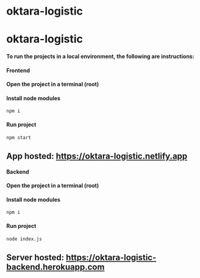 # oktara-logistic
# oktara-logistic

#### To run the projects in a local environment, the following are instructions:

#### Frontend 
#### Open the project in a terminal (root)
#### Install node modules
`npm i`
#### Run project
`npm start`

## App hosted: https://oktara-logistic.netlify.app

#### Backend 
#### Open the project in a terminal (root)
#### Install node modules
`npm i`
#### Run project
`node index.js`

## Server hosted: https://oktara-logistic-backend.herokuapp.com
